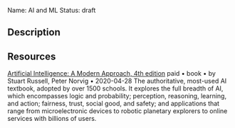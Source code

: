 Name: AI and ML
Status: draft

## Description

## Resources

[Artificial Intelligence: A Modern Approach, 4th edition](http://aima.cs.berkeley.edu/global-index.html)
paid • book • by Stuart Russell, Peter Norvig • 2020-04-28
The authoritative, most-used AI textbook, adopted by over 1500 schools. It explores the full breadth of AI, which encompasses logic and probability; perception, reasoning, learning, and action; fairness, trust, social good, and safety; and applications that range from microelectronic devices to robotic planetary explorers to online services with billions of users.
